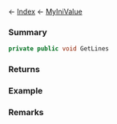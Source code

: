 ← [Index](Api-Index) ← [MyIniValue](VRage.Game.ModAPI.Ingame.Utilities.MyIniValue)

### Summary

```csharp
private public void GetLines
```

### Returns

### Example

### Remarks

